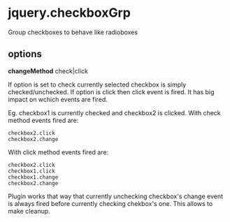 jquery.checkboxGrp
==================

Group checkboxes to behave like radioboxes


options
-------

**changeMethod** check|click

If option is set to check currently selected checkbox is simply checked/unchecked. If option is click then click event is fired. It has big impact on wchich events are fired.

Eg. checkbox1 is currently checked and checkbox2 is clicked. With check method events fired are:

```
checkbox2.click
checkbox2.change
```

With click method events fired are:

```
checkbox2.click
checkbox1.click
checkbox1.change
checkbox2.change
```

Plugin works that way that currently unchecking checkbox's change event is always fired before currently checking chekbox's one. This allows to make cleanup.
